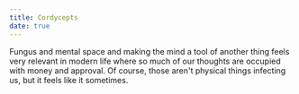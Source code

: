 ```yaml
---
title: Cordycepts
date: true
---
```

Fungus and mental space and making the mind a tool of another thing feels very relevant in modern life where so much of our thoughts are occupied with money and approval. Of course, those aren't physical things infecting us, but it feels like it sometimes.
